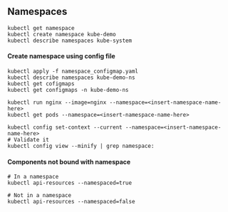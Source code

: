 
## Namespaces

    kubectl get namespace  
    kubectl create namespace kube-demo  
    kubectl describe namespaces kube-system   

   #### Create namespace using config file
    kubectl apply -f namespace_configmap.yaml  
    kubectl describe namespaces kube-demo-ns  
    kubectl get cofigmaps   
    kubectl get configmaps -n kube-demo-ns  
    
    kubectl run nginx --image=nginx --namespace=<insert-namespace-name-here>
    kubectl get pods --namespace=<insert-namespace-name-here>
    
    kubectl config set-context --current --namespace=<insert-namespace-name-here>
    # Validate it
    kubectl config view --minify | grep namespace:

   #### Components not bound with namespace
    # In a namespace
    kubectl api-resources --namespaced=true

    # Not in a namespace
    kubectl api-resources --namespaced=false
